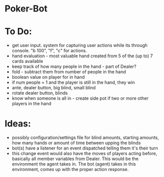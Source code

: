# Poker-Bot

# To Do:
* get user input. system for capturing user actions while its through console. "b 100", "f", "c" for actions.
* hand evaluation - most valuable hand created from 5 of the (up to) 7 cards available
* keep track of how many people in the hand - part of Dealer?
* fold - subtract them from number of people in the hand
* boolean value on player for in hand
* if num people = 1 and the player is still in the hand, they win
* ante, dealer button, big blind, small blind
* rotate dealer button, blinds
* know when someone is all in - create side pot if two or more other players in the hand

# Ideas:
* possibly configuration/settings file for blind amounts, starting amounts, how many hands or amount of time between upping the blinds
* bot(s) have a listener for an event dispatched telling them it's their turn
* this change event would also have the moves of players acting before, basically all member variables from Dealer. This would be the environment the agent takes in. The bot (agent) takes in this environment, comes up with the proper action response.